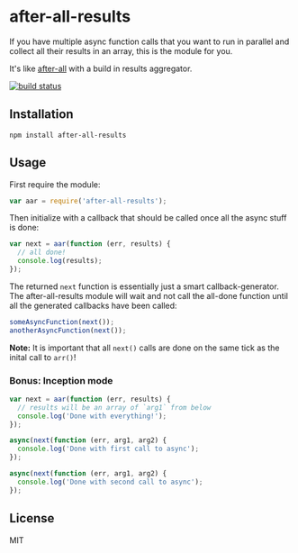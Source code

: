 # after-all-results

If you have multiple async function calls that you want to run in
parallel and collect all their results in an array, this is the module
for you.

It's like [after-all](https://github.com/sorribas/after-all) with a
build in results aggregator.

[![build status](https://secure.travis-ci.org/watson/after-all-results.png)](http://travis-ci.org/watson/after-all-results)

## Installation

```
npm install after-all-results
```

## Usage

First require the module:

```javascript
var aar = require('after-all-results');
```

Then initialize with a callback that should be called once all the async
stuff is done:

```javascript
var next = aar(function (err, results) {
  // all done!
  console.log(results);
});
```

The returned `next` function is essentially just a smart
callback-generator. The after-all-results module will wait and not call
the all-done function until all the generated callbacks have been
called:

```javascript
someAsyncFunction(next());
anotherAsyncFunction(next());
```

**Note:** It is important that all `next()` calls are done on the same
tick as the inital call to `arr()`!

### Bonus: Inception mode

```javascript
var next = aar(function (err, results) {
  // results will be an array of `arg1` from below
  console.log('Done with everything!');
});

async(next(function (err, arg1, arg2) {
  console.log('Done with first call to async');
});

async(next(function (err, arg1, arg2) {
  console.log('Done with second call to async');
});
```

## License

MIT
